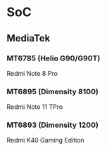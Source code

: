 # SoC
## MediaTek
### MT6785 (Helio G90/G90T) <Badge type="tip" text="Release" />
Redmi Note 8 Pro <Badge type="info" text="AOSP Android T" />
### MT6895 (Dimensity 8100) <Badge type="danger" text="In Progress" />
Redmi Note 11 TPro <Badge type="info" text="MIUI Android S" />
### MT6893 (Dimensity 1200) <Badge type="danger" text="In Progress" />
Redmi K40 Gaming Edition <Badge type="info" text="MIUI Android T" />
 
